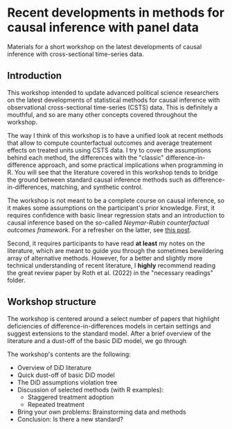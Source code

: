# Recent developments in methods for causal inference with panel data
Materials for a short workshop on the latest developments of causal inference with cross-sectional time-series data.

## Introduction
This workshop intended to update advanced political science researchers on the latest developments of statistical methods for causal inference with observational cross-sectional time-series (CSTS) data. This is definitely a mouthful, and so are many other concepts covered throughout the workshop. 

The way I think of this workshop is to have a unified look at recent methods that allow to compute counterfactual outcomes and average treatement effects on treated units using CSTS data. I try to cover the assumptions behind each method, the differences with the "classic" difference-in-difference approach, and some practical implications when programming in R. You will see that the literature covered in this workshop tends to bridge the ground between standard causal inference methods such as difference-in-differences, matching, and synthetic control.

The workshop is not meant to be a complete course on causal inference, so it makes some assumptions on the participant's prior knowledge. First, it requires confidence with basic linear regression stats and an introduction to causal inference based on the so-called *Neymar-Rubin counterfactual outcomes framework*. For a refresher on the latter, see [this post](https://www.causalconversations.com/post/po-introduction/). 

Second, it requires participants to have read **at least** my notes on the literature, which are meant to guide you through the sometimes bewildering array of alternative methods. However, for a better and slightly more technical understanding of recent literature, I **highly** recommend reading the great review paper by Roth et al. (2022) in the "necessary readings" folder.

## Workshop structure
The workshop is centered around a select number of papers that highlight deficiencies of difference-in-differences models in certain settings and suggest extensions to the standard model. After a brief overview of the literature and a dust-off of the basic DiD model, we go through 

The workshop's contents are the following:

- Overview of DiD literature
- Quick dust-off of basic DiD model
- The DiD assumptions violation tree
- Discussion of selected methods (with R examples):
  - Staggered treatment adoption
  - Repeated treatment
- Bring your own problems: Brainstorming data and methods
- Conclusion: Is there a new standard?
